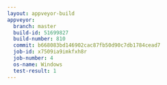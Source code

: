 ```yaml
---
layout: appveyor-build
appveyor:
  branch: master
  build-id: 51699827
  build-number: 810
  commit: b668083bd146902cac87fb50d90c7db1784cead7
  job-id: x7509ia9imkfxh8r
  job-number: 4
  os-name: Windows
  test-result: 1
---
```

